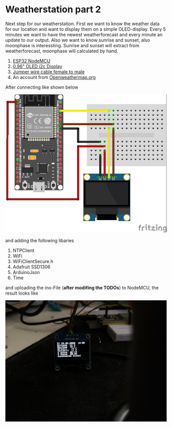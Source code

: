 # Weatherstation part 2
Next step for our weatherstation. First we want to know the weather data for our location and want to display them
on a simple OLED-display. Every 5 minutes we want to have the newest weatherforecast and every minute an update to our output.
Also we want to know sunrise and sunset, also moonphase is interessting. Sunrise and sunset will extract from weatherforecast,
moonphase will calculated by hand.

1. [ESP32 NodeMCU](https://www.az-delivery.de/products/esp32-developmentboard?_pos=24&_sid=69909e42c&_ss=r)
2. [0.96" OLED i2c Display ](https://www.az-delivery.de/products/0-96zolldisplay?_pos=14&_sid=03d542ee1&_ss=r)
3. [Jumper wire cable female to male](https://www.az-delivery.de/products/40-stk-jumper-wire-female-to-male-20-zentimeter?_pos=20&_sid=5cfea44cd&_ss=r)
4. An account from [Openweathermap.org](https://openweathermap.org/)

After connecting like shown below

![Schema](images/Weatherstation_Part1.jpg)

and adding the following libaries
1. NTPClient
2. WiFi
3. WiFiClientSecure.h
4. Adafruit SSD1306
5. ArduinoJson
6. Time

and uploading the ino-File (**after modifing the TODOs**) to NodeMCU, the result looks like

![LiveView](images/LiveView.jpg)
